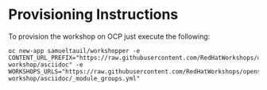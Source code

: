 # Provisioning Instructions

To provision the workshop on OCP just execute the following:

```
oc new-app samueltauil/workshopper -e CONTENT_URL_PREFIX="https://raw.githubusercontent.com/RedHatWorkshops/openshiftv3-workshop/asciidoc" -e WORKSHOPS_URLS="https://raw.githubusercontent.com/RedHatWorkshops/openshiftv3-workshop/asciidoc/_module_groups.yml"
```

